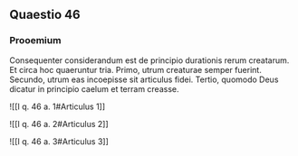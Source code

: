 ## Quaestio 46

### Prooemium

Consequenter considerandum est de principio durationis rerum creatarum. Et circa hoc quaeruntur tria. Primo, utrum creaturae semper fuerint. Secundo, utrum eas incoepisse sit articulus fidei. Tertio, quomodo Deus dicatur in principio caelum et terram creasse.

![[I q. 46 a. 1#Articulus 1]]

![[I q. 46 a. 2#Articulus 2]]

![[I q. 46 a. 3#Articulus 3]]

